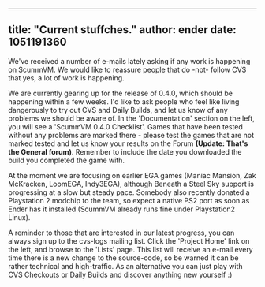 
---
title: "Current stuffches."
author: ender
date: 1051191360
---

We've received a number of e-mails lately asking if any work is happening on ScummVM. We would like to reassure people that do -not- follow CVS that yes, a lot of work is happening.

We are currently gearing up for the release of 0.4.0, which should be happening within a few weeks. I'd like to ask people who feel like living dangerously to try out CVS and Daily Builds, and let us know of any problems we should be aware of. In the 'Documentation' section on the left, you will see a 'ScummVM 0.4.0 Checklist'. Games that have been tested without any problems are marked there - please test the games that are not marked tested and let us know your results on the Forum **(Update: That's the General forum)**. Remember to include the date you downloaded the build you completed the game with.

At the moment we are focusing on earlier EGA games (Maniac Mansion, Zak McKracken, LoomEGA, Indy3EGA), although Beneath a Steel Sky support is progressing at a slow but steady pace. Somebody also recently donated a Playstation 2 modchip to the team, so expect a native PS2 port as soon as Ender has it installed (ScummVM already runs fine under Playstation2 Linux).

A reminder to those that are interested in our latest progress, you can always sign up to the cvs-logs mailing list. Click the 'Project Home' link on the left, and browse to the 'Lists' page. This list will receive an e-mail every time there is a new change to the source-code, so be warned it can be rather technical and high-traffic. As an alternative you can just play with CVS Checkouts or Daily Builds and discover anything new yourself :)
